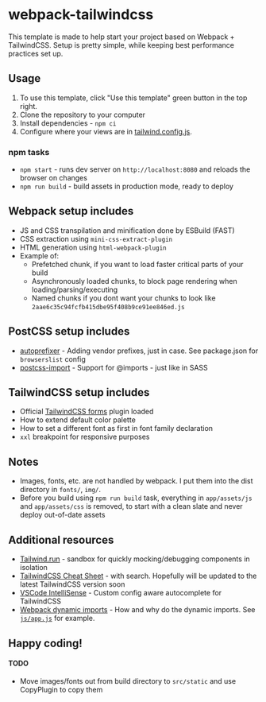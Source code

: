# webpack-tailwindcss

This template is made to help start your project based on Webpack + TailwindCSS. Setup is pretty simple, while keeping best performance practices set up.

## Usage

1) To use this template, click "Use this template" green button in the top right.
2) Clone the repository to your computer
3) Install dependencies - `npm ci`
4) Configure where your views are in [tailwind.config.js](https://github.com/pavelloz/webpack-tailwindcss-purgecss/blob/master/tailwind.config.js).

### npm tasks
* `npm start` - runs dev server on `http://localhost:8080` and reloads the browser on changes
* `npm run build` - build assets in production mode, ready to deploy

## Webpack setup includes
* JS and CSS transpilation and minification done by ESBuild (FAST)
* CSS extraction using `mini-css-extract-plugin`
* HTML generation using `html-webpack-plugin`
* Example of:
  * Prefetched chunk, if you want to load faster critical parts of your build
  * Asynchronously loaded chunks, to block page rendering when loading/parsing/executing
  * Named chunks if you dont want your chunks to look like `2aae6c35c94fcfb415dbe95f408b9ce91ee846ed.js`

## PostCSS setup includes
* [autoprefixer](https://github.com/postcss/autoprefixer) - Adding vendor prefixes, just in case. See package.json for `browserslist` config
* [postcss-import](https://github.com/postcss/postcss-import) - Support for @imports - just like in SASS

## TailwindCSS setup includes
* Official [TailwindCSS forms](https://tailwindcss.com/docs/plugins#forms) plugin loaded
* How to extend default color palette
* How to set a different font as first in font family declaration
* `xxl` breakpoint for responsive purposes

## Notes
* Images, fonts, etc. are not handled by webpack. I put them into the dist directory in `fonts/`, `img/`.
* Before you build using `npm run build` task, everything in `app/assets/js` and `app/assets/css` is removed, to start with a clean slate and never deploy out-of-date assets

## Additional resources

* [Tailwind.run](https://tailwind.run/new) - sandbox for quickly mocking/debugging components in isolation
* [TailwindCSS Cheat Sheet](https://nerdcave.com/tailwind-cheat-sheet) - with search. Hopefully will be updated to the latest TailwindCSS version soon
* [VSCode IntelliSense](https://marketplace.visualstudio.com/items?itemName=bradlc.vscode-tailwindcss) - Custom config aware autocomplete for TailwindCSS
* [Webpack dynamic imports](https://medium.com/front-end-weekly/webpack-and-dynamic-imports-doing-it-right-72549ff49234) - How and why do the dynamic imports. See [`js/app.js`](src/js/app.js) for example.

## Happy coding!



#### TODO
* Move images/fonts out from build directory to `src/static` and use CopyPlugin to copy them